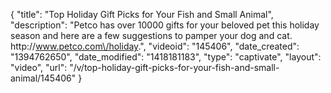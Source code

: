 {
    "title": "Top Holiday Gift Picks for Your Fish and Small Animal",
    "description": "Petco has over 10000 gifts for your beloved pet this holiday season and here are a few suggestions to pamper your dog and cat. http:\/\/www.petco.com\/holiday.",
    "videoid": "145406",
    "date_created": "1394762650",
    "date_modified": "1418181183",
    "type": "captivate",
    "layout": "video",
    "url": "\/v\/top-holiday-gift-picks-for-your-fish-and-small-animal\/145406"
}